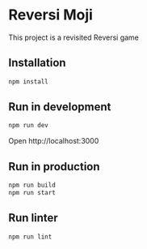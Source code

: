 # Reversi Moji

This project is a revisited Reversi game

## Installation

```bash
npm install
```

## Run in development

```bash
npm run dev
````

Open http://localhost:3000

## Run in production

```bash
npm run build
npm run start
```

## Run linter
```bash
npm run lint
```
